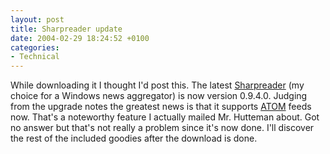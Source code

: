 ```yaml
---
layout: post
title: Sharpreader update
date: 2004-02-29 18:24:52 +0100
categories:
- Technical
---
```

<p>While downloading it I thought I'd post this. The latest <a href="http://www.sharpreader.net/">Sharpreader</a> (my choice for a Windows news aggregator) is now version 0.9.4.0. Judging from the upgrade notes the greatest news is that it supports <a href="http://www.atomenabled.org/">ATOM</a> feeds now. That's a noteworthy feature I actually mailed Mr. Hutteman about. Got no answer but that's not really a problem since it's now done. I'll discover the rest of the included goodies after the download is done.</p>
